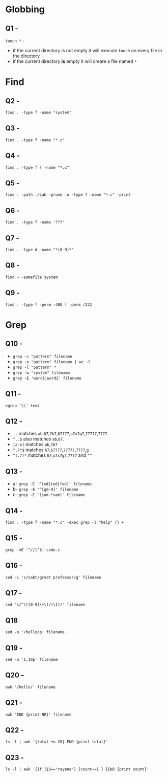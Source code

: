 # Globbing

## Q1 -
`touch *` : 
- if the current directory is not empty it will execute `touch` on every file in the directory
- if the current directory **is** empty it will create a file named `*`

# Find

## Q2 - 
`find . -type f -name "system"`
## Q3 -
`find . -type f -name "*.c"`
## Q4 - 
`find . -type f ! -name "*.c"`
## Q5 -
`find . -path ./Lab -prune -o -type f -name "*.c" -print`
## Q6 -
`find . -type f -name '???'`
## Q7 - 
`find . -type d -name "*[0-9]*"`
## Q8 -
`find ~ -samefile system`
## Q9 -
`find . -type f -perm -400 ! -perm /222`
# Grep
## Q10 - 
- `grep -c "pattern" filename`
- `grep -o "pattern" filename | wc -l`
- `grep -l "pattern" *`
- `grep -w "system" filename`
- `grep -E 'word1|word2' filename`
## Q11 -
`egrep '\\' text`
## Q12 - 
- `..` matches `ab`,`67`,`7b7`,`67777`,`o7x7g7`,`77777`,`7777`
- `^..$` also matches `ab`,`67`.
- `[a-e]` matches `ab`,`7b7`
- `^.7*$` matches `67`,`67777`,`77777`,`7777`,`g`
- `^(.7)*` matches `67`,`o7x7g7`,`7777` and `""` 
## Q13 - 
- a- `grep -E '^(ed|ted|fed)' filename`
- b- `grep -E '^[g0-9]' filename`
- c- `grep -E '(sam.*sam)' filename`
## Q14 -
`find . -type f -name "*.c" -exec grep -l "help" {} +`
## Q15 -
`grep -vE '^//|^$' code.c`
## Q16 -
`sed -i 's/sabt/great professor/g' filename`
## Q17 -
`sed 's/^\([0-9]\+\)/(\1)/' filename`
## Q18
`sed -n '/hello/p' filename`
## Q19 -
`sed -n '1,10p' filename`
## Q20 -
`awk '/hello/' filename`
## Q21 -
`awk 'END {print NR}' filename`
## Q22 -
`ls -l | awk '{total += $5} END {print total}'`
## Q23 -
`ls -l | awk '{if ($3=="rayane") {count+=1 } }END {print count}'`